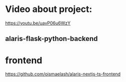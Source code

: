 # Video about project:
https://youtu.be/uavP06u6WzY

## alaris-flask-python-backend

# frontend
https://github.com/oismaelash/alaris-nextjs-ts-frontend
